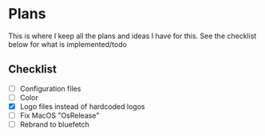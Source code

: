 # Plans

This is where I keep all the plans and ideas I have for this. See the checklist below for what is implemented/todo

## Checklist

- [ ] Configuration files
- [ ] Color
- [X] Logo files instead of hardcoded logos
- [ ] Fix MacOS "OsRelease"
- [ ] Rebrand to bluefetch
